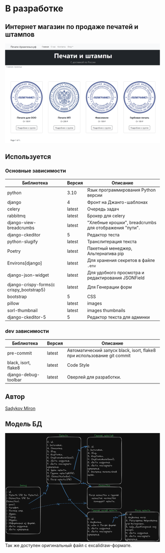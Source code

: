# В разработке

## Интернет магазин по продаже печатей и штампов

![Картинка-Пример](images/img.png)

## Используется

### Основные зависимости
| Библиотека | Версия | Описание |
| --- | --- | --- |
| python | 3.10 | Язык программирования Python версии |
| django | 4 | Фронт на Джанго-шаблонах|
| celery | latest | Очередь задач |
| rabbitmq | latest | Брокер для celery |
| django-view-breadcrumbs | latest | "Хлебные крошки", breadcrumbs для отображения "пути". |
| django-ckeditor | 5 | Редактор теста |
| python-slugify | latest | Транслитерация текста |
| Poetry | latest | Пакетный менеджер, Альтернатива pip |
| Environs[django] | latest | Для хранения секретов в файле `.env` |
| django-json-widget| latest | Для удобного просмотра и редактирования JSONField|
| django-crispy-forms(c crispy_bootstrap5) | latest | Для Генерации форм |
| bootstrap | 5 | CSS |
| pillow | latest| images |
| sorl-thumbnail | latest| images thumbnails |
| django-ckeditor-5 | 5 | Редактор текста для админки |

### dev зависимости
| Библиотека | Версия | Описание |
| --- | --- | --- |
| pre-commit | latest | Автоматический запуск black, isort, flake8 при использование git commit |
| black, isort, flake8 | latest | Code Style |
| django-debug-toolbar | latest | Оверлей для разработки. |

## Автор

[Sadykov Miron](https://github.com/Reagent992)


## Модель БД
![Модель БД](images/models.png)
Так же доступен оригинальный файл с excalidraw-формате.